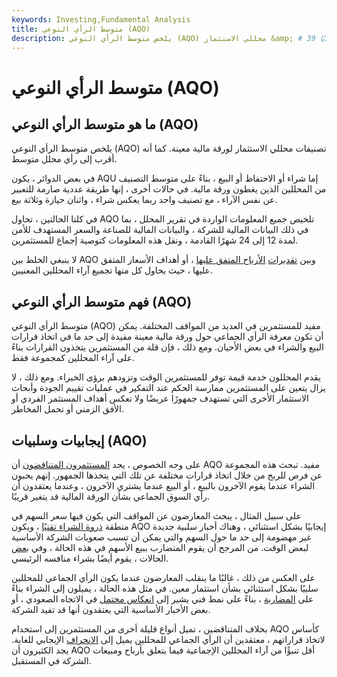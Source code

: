 ```yaml
---
keywords: Investing,Fundamental Analysis
title: متوسط الرأي النوعي (AQO)
description: يلخص متوسط الرأي النوعي (AQO) محللي الاستثمار &amp; # 39 ؛ تصنيفات لأمن معين. غالبًا ما يتم التعبير عنها عدديًا.
---
```


# متوسط الرأي النوعي (AQO)
## ما هو متوسط الرأي النوعي (AQO)

يلخص متوسط الرأي النوعي (AQO) تصنيفات محللي الاستثمار لورقة مالية معينة. كما أنه أقرب إلى رأي محلل متوسط.

في بعض الدوائر ، يكون AQU إما شراء أو الاحتفاظ أو البيع ، بناءً على متوسط التصنيف من المحللين الذين يغطون ورقة مالية. في حالات أخرى ، إنها طريقة عددية صارمة للتعبير عن نفس الآراء ، مع تصنيف واحد ربما يعكس شراء ، واثنان حيازة وثلاثة بيع.

في كلتا الحالتين ، تحاول AQO تلخيص جميع المعلومات الواردة في تقرير المحلل ، بما في ذلك البيانات المالية للشركة ، والبيانات المالية للصناعة والسعر المستهدف للأمن لمدة 12 إلى 24 شهرًا القادمة ، ونقل هذه المعلومات كتوصية إجماع للمستثمرين.

لا ينبغي الخلط بين AQO وبين [تقديرات](/consensusestimate) [الأرباح المتفق عليها](/consensusestimate) ، أو أهداف الأسعار المتفق عليها ، حيث يحاول كل منها تجميع آراء المحللين المعنيين.

## فهم متوسط الرأي النوعي (AQO)

متوسط الرأي النوعي (AQO) مفيد للمستثمرين في العديد من المواقف المختلفة. يمكن أن تكون معرفة الرأي الجماعي حول ورقة مالية معينة مفيدة إلى حد ما في اتخاذ قرارات البيع والشراء في بعض الأحيان. ومع ذلك ، فإن قلة من المستثمرين يتخذون القرارات بناءً على آراء المحللين كمجموعة فقط.

يقدم المحللون خدمة قيمة توفر للمستثمرين الوقت وتزودهم برؤى الخبراء. ومع ذلك ، لا يزال يتعين على المستثمرين ممارسة الحكم عند التفكير في عمليات تقييم الجودة وأبحاث الاستثمار الأخرى التي تستهدف جمهورًا عريضًا ولا تعكس أهداف المستثمر الفردي أو الأفق الزمني أو تحمل المخاطر.

## إيجابيات وسلبيات (AQO)

على وجه الخصوص ، يجد [المستثمرون المتناقضون](/contrarian) أن AQO مفيد. تبحث هذه المجموعة عن فرص للربح من خلال اتخاذ قرارات مختلفة عن تلك التي يتخذها الجمهور. إنهم يحبون الشراء عندما يقوم الآخرون بالبيع ، أو البيع عندما يشتري الآخرون ، وعندما يعتقدون أن رأي السوق الجماعي بشأن الورقة المالية قد يتغير قريبًا.

على سبيل المثال ، يبحث المعارضون عن المواقف التي يكون فيها سعر السهم في منطقة [ذروة الشراء تقنيًا](/overbought) ، ويكون AQO إيجابيًا بشكل استثنائي ، وهناك أخبار سلبية جديدة غير مهضومة إلى حد ما حول السهم والتي يمكن أن تسبب صعوبات الشركة الأساسية لبعض الوقت. من المرجح أن يقوم المتضارب ببيع الأسهم في هذه الحالة ، وفي [بعض](/shortselling) الحالات ، يقوم أيضًا بشراء منافسه الرئيسي.

على العكس من ذلك ، غالبًا ما ينقلب المعارضون عندما يكون الرأي الجماعي للمحللين سلبيًا بشكل استثنائي بشأن استثمار معين. في مثل هذه الحالة ، يميلون إلى الشراء بناءً على [المضاربة](/speculation) ، بناءً على نمط فني يشير إلى [انعكاس محتمل](/reversal) في الاتجاه الصعودي ، أو بعض الأخبار الأساسية التي يعتقدون أنها قد تفيد الشركة.

بخلاف المتناقضين ، تميل أنواع قليلة أخرى من المستثمرين إلى استخدام AQO كأساس لاتخاذ قراراتهم ، معتقدين أن الرأي الجماعي للمحللين يميل إلى [الانحراف](/skewness) الإيجابي للغاية. يجد الكثيرون أن AQO أقل تنبؤًا من آراء المحللين الإجماعية فيما يتعلق بأرباح ومبيعات الشركة في المستقبل.

